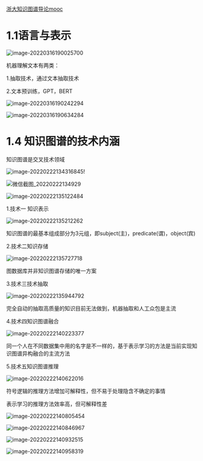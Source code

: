 [浙大知识图谱导论mooc](https://www.youtube.com/watch?v=VzM4k-5MVzc&list=PLFI1Cd4723_QRcDU28fm2TBcMkMk2Rbz7&index=4)

# 1.1语言与表示

![image-20220316190025700](https://cdn.jsdelivr.net/gh/richardzhangy26/Pic/src/image-20220316190025700.png)

机器理解文本有两类：

1.抽取技术，通过文本抽取技术

2.文本预训练，GPT，BERT

![image-20220316190242294](https://cdn.jsdelivr.net/gh/richardzhangy26/Pic/src/image-20220316190242294.png)

![image-20220316190634284](https://cdn.jsdelivr.net/gh/richardzhangy26/Pic/src/image-20220316190634284.png)

# 1.4 知识图谱的技术内涵

知识图谱是交叉技术领域

![image-20220222134316845](D:\github\Multimodal-Knowledge-Graph\picture\image-20220222134316845.png)!





![微信截图_20220222134929](D:\github\Multimodal-Knowledge-Graph\picture\微信截图_20220222134929.png)



![image-20220222135122484](D:\github\Multimodal-Knowledge-Graph\picture\image-20220222135122484.png)



1.技术一 知识表示

![image-20220222135212262](D:\github\Multimodal-Knowledge-Graph\picture\image-20220222135212262.png)

知识图谱的最基本组成部分为3元组，即subject(主)，predicate(谓)，object(宾)



2.技术二知识存储

![image-20220222135727718](D:\github\Multimodal-Knowledge-Graph\picture\image-20220222135727718.png)



图数据库并非知识图谱存储的唯一方案



3.技术三技术抽取

![image-20220222135944792](D:\github\Multimodal-Knowledge-Graph\picture\image-20220222135944792.png)

完全自动的抽取高质量的知识目前无法做到，机器抽取和人工众包是主流



4.技术四知识图谱融合

![image-20220222140223377](D:\github\Multimodal-Knowledge-Graph\picture\image-20220222140223377.png)

同一个人在不同数据集中用的名字是不一样的，基于表示学习的方法是当前实现知识图谱异构融合的主流方法



5.技术五知识图谱推理

![image-20220222140622016](D:\github\Multimodal-Knowledge-Graph\picture\image-20220222140622016.png)

符号逻辑的推理方法增加可解释性，但不易于处理隐含不确定的事情

表示学习的推理方法效率高，但可解释性差



![image-20220222140805454](D:\github\Multimodal-Knowledge-Graph\picture\image-20220222140805454.png)



![image-20220222140846967](D:\github\Multimodal-Knowledge-Graph\picture\image-20220222140846967.png)

![image-20220222140932515](D:\github\Multimodal-Knowledge-Graph\picture\image-20220222140932515.png)

![image-20220222140958319](D:\github\Multimodal-Knowledge-Graph\picture\image-20220222140958319.png)
